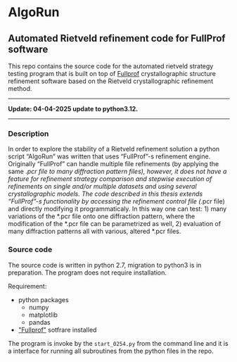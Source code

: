 # AlgoRun
## Automated Rietveld refinement code for FullProf software

This repo contains the source code for the automated rietveld strategy testing program that is built on top of [Fullprof](https://www.ill.eu/sites/fullprof/php/downloads.html) crystallographic structure refinement software based on the Rietveld crystallographic refinement method.

---
__Update: 04-04-2025 update to python3.12.__

---

### Description

In order to explore the stability of a Rietveld refinement solution a python script “AlgoRun” was written that uses “FullProf”-s refinement engine. Originally “FullProf” can handle multiple file refinements (by applying the same *.pcr file to
many diffraction pattern files), however, it does not have a feature for refinement strategy comparison and stepwise execution of refinements on single and/or multiple datasets and using several crystallographic models. The code described in this thesis
extends “FullProf”-s functionality by accessing the refinement control file (*.pcr file) and directly modifying it programmaticaly. In this way one can test: 1) many variations of the *.pcr file onto one diffraction pattern, where the modification of the *.pcr file can be parametrized as well, 2) evaluation of many diffraction patterns all
with various, altered *.pcr files.

### Source code

The source code is written in python 2.7, migration to python3 is in preparation. 
The program does not require installation. 

Requirement:
- python packages
  - numpy 
  - matplotlib
  - pandas
- ["Fullprof"](https://www.ill.eu/sites/fullprof/php/downloads.html) sotfrare installed

The program is invoke by the `start_0254.py` from the command line and it is a interface for running all subroutines from the python files in the repo.

